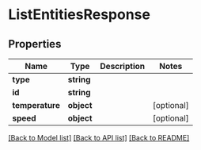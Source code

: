 # ListEntitiesResponse

## Properties
Name | Type | Description | Notes
------------ | ------------- | ------------- | -------------
**type** | **string** |  | 
**id** | **string** |  | 
**temperature** | **object** |  | [optional] 
**speed** | **object** |  | [optional] 

[[Back to Model list]](../README.md#documentation-for-models) [[Back to API list]](../README.md#documentation-for-api-endpoints) [[Back to README]](../README.md)


